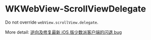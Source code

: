 # WKWebView-ScrollViewDelegate

Do not override `webView.scrollView.delegate`.

More detail: [逆向及修复最新 iOS 版少数派客户端的闪退 bug](https://juejin.im/entry/593e55abfe88c2006a2c24f6)
